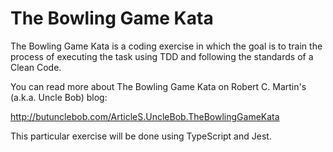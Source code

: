 # The Bowling Game Kata

The Bowling Game Kata is a coding exercise in which the goal is to train the process of executing the task using TDD and following the standards of a Clean Code.

You can read more about The Bowling Game Kata on Robert C. Martin's (a.k.a. Uncle Bob) blog:

http://butunclebob.com/ArticleS.UncleBob.TheBowlingGameKata

This particular exercise will be done using TypeScript and Jest.
